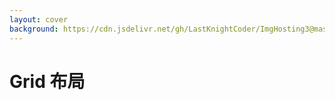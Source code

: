 ```yaml
---
layout: cover
background: https://cdn.jsdelivr.net/gh/LastKnightCoder/ImgHosting3@master/grid-bg.4qghmn26ybk0.jpeg
---
```


# Grid 布局